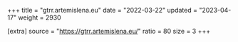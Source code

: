 +++
title = "gtrr.artemislena.eu"
date = "2022-03-22"
updated = "2023-04-17"
weight = 2930

[extra]
source = "https://gtrr.artemislena.eu/"
ratio = 80
size = 3
+++
